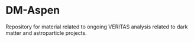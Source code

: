 # DM-Aspen
Repository for material related to ongoing VERITAS analysis related to dark matter and astroparticle projects.

